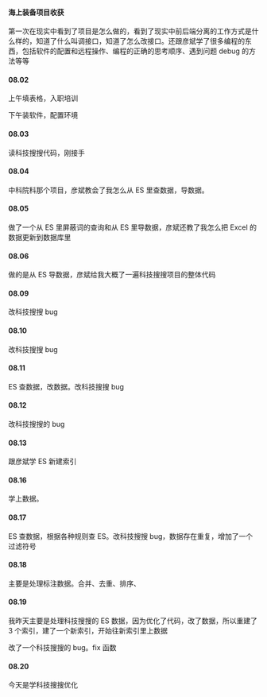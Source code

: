 
#### 海上装备项目收获  

第一次在现实中看到了项目是怎么做的，看到了现实中前后端分离的工作方式是什么样的，知道了什么叫调接口，知道了怎么改接口。还跟彦斌学了很多编程的东西，包括软件的配置和远程操作、编程的正确的思考顺序、遇到问题 debug 的方法等等


#### 08.02  

上午填表格，入职培训  

下午装软件，配置环境  


#### 08.03  

读科技搜搜代码，刚接手  


#### 08.04  

中科院科那个项目，彦斌教会了我怎么从 ES 里查数据，导数据。  


#### 08.05  

做了一个从 ES 里屏蔽词的查询和从 ES 里导数据，彦斌还教了我怎么把 Excel 的数据更新到数据库里  


#### 08.06  

做的是从 ES 导数据，彦斌给我大概了一遍科技搜搜项目的整体代码  


#### 08.09  

改科技搜搜 bug   


#### 08.10  

改科技搜搜 bug   


#### 08.11  

ES 查数据，改数据。改科技搜搜 bug   


#### 08.12 

改科技搜搜的 bug  


#### 08.13  

跟彦斌学 ES 新建索引  


#### 08.16  

学上数据。  


#### 08.17  

ES 查数据，根据各种规则查 ES。改科技搜搜 bug，数据存在重复，增加了一个过滤符号  


#### 08.18  

主要是处理标注数据。合并、去重、排序、  


#### 08.19  

我昨天主要是处理科技搜搜的 ES 数据，因为优化了代码，改了数据，所以重建了 3 个索引，建了一个新索引，开始往新索引里上数据  

改了一个科技搜搜的 bug。fix 函数  


#### 08.20  

今天是学科技搜搜优化  




